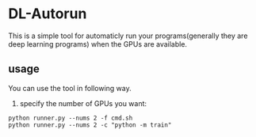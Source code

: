 # DL-Autorun
This is a simple tool for automaticly run your programs(generally they are deep learning programs) when the GPUs are available.
## usage
You can use the tool in following way.

1. specify the number of GPUs you want:
```
python runner.py --nums 2 -f cmd.sh
python runner.py --nums 2 -c "python -m train"
```